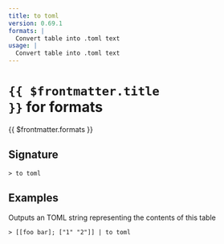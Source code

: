 ```yaml
---
title: to toml
version: 0.69.1
formats: |
  Convert table into .toml text
usage: |
  Convert table into .toml text
---
```


# <code>{{ $frontmatter.title }}</code> for formats

<div class='command-title'>{{ $frontmatter.formats }}</div>

## Signature

```> to toml ```

## Examples

Outputs an TOML string representing the contents of this table
```shell
> [[foo bar]; ["1" "2"]] | to toml
```
